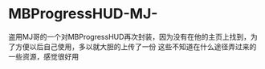 # MBProgressHUD-MJ-
盗用MJ哥的一个对MBProgressHUD再次封装，因为没有在他的主页上找到，为了方便以后自己使用，多以就大胆的上传了一份
这些不知道在什么途径弄过来的一些资源，感觉很好用
